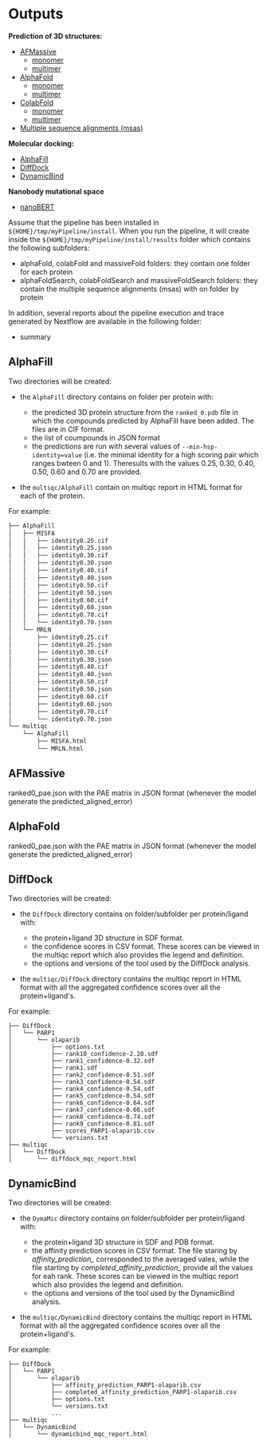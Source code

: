 # Outputs

**Prediction of 3D structures:**

- [AFMassive](#admassive)
  * [monomer](#monomer)
  * [multimer](#multimer)
- [AlphaFold](#alphafold)
  * [monomer](#monomer-1)
  * [multimer](#multimer-1)
- [ColabFold](#colabfold)
  * [monomer](#monomer-2)
  * [multimer](#multimer-2)
- [Multiple sequence alignments (msas)](#multiple-sequence-alignments-msas)

**Molecular docking:**

- [AlphaFill](#alphafill)
- [DiffDock](#diffdock)
- [DynamicBind](#dynamicbind)

**Nanobody mutational space**
  
- [nanoBERT](#nanobert)

Assume that the pipeline has been installed in `${HOME}/tmp/myPipeline/install`. When you run the pipeline, it will create inside the `${HOME}/tmp/myPipeline/install/results` folder  which contains the following subfolders:

* alphaFold, colabFold and massiveFold folders: they contain one folder for each protein
* alphaFoldSearch, colabFoldSearch and massiveFoldSearch folders: they contain the multiple sequence alignments (msas) with on folder by protein

In addition, several reports about the pipeline execution and trace generated by Nextflow are available in the following folder:

* summary


## AlphaFill

Two directories will be created:

* the `AlphaFill` directory contains on folder per protein with:
  - the predicted 3D protein structure from the `ranked_0.pdb` file in which the compounds predicted by AlphaFill have been added. The files are in CIF format.
  - the list of coumpounds in JSON format
  - the predictions are run with several values of `--min-hsp-identity=value` (i.e. the minimal identity for a high scoring pair which ranges bwteen 0 and 1). Theresults with the values 0.25, 0.30, 0.40, 0.50, 0.60 and 0.70 are provided.

* the `multiqc/AlphaFill` contain on multiqc report in HTML format for each of the protein.

For example:

```bash
├── AlphaFill
│   ├── MISFA
│   │   ├── identity0.25.cif
│   │   ├── identity0.25.json
│   │   ├── identity0.30.cif
│   │   ├── identity0.30.json
│   │   ├── identity0.40.cif
│   │   ├── identity0.40.json
│   │   ├── identity0.50.cif
│   │   ├── identity0.50.json
│   │   ├── identity0.60.cif
│   │   ├── identity0.60.json
│   │   ├── identity0.70.cif
│   │   └── identity0.70.json
│   └── MRLN
│       ├── identity0.25.cif
│       ├── identity0.25.json
│       ├── identity0.30.cif
│       ├── identity0.30.json
│       ├── identity0.40.cif
│       ├── identity0.40.json
│       ├── identity0.50.cif
│       ├── identity0.50.json
│       ├── identity0.60.cif
│       ├── identity0.60.json
│       ├── identity0.70.cif
│       └── identity0.70.json
└── multiqc
    └── AlphaFill
        ├── MISFA.html
        └── MRLN.html
```

## AFMassive

ranked0_pae.json with the PAE matrix in JSON format (whenever the model generate the predicted_aligned_error)

## AlphaFold

ranked0_pae.json with the PAE matrix in JSON format (whenever the model generate the predicted_aligned_error)

## DiffDock

Two directories will be created:

* the `DiffDock` directory contains on folder/subfolder per protein/ligand with:
  - the protein+ligand 3D structure in SDF format.
  - the confidence scores in CSV format. These scores can be viewed in the multiqc report which also provides the legend and definition.
  - the options and versions of the tool used by the DiffDock analysis.

* the `multiqc/DiffDock` directory contains the multiqc report in HTML format with all the aggregated confidence scores over all the protein+ligand's.


For example:


```
├── DiffDock
│   └── PARP1
│       └── olaparib
│           ├── options.txt
│           ├── rank10_confidence-2.20.sdf
│           ├── rank1_confidence-0.32.sdf
│           ├── rank1.sdf
│           ├── rank2_confidence-0.51.sdf
│           ├── rank3_confidence-0.54.sdf
│           ├── rank4_confidence-0.54.sdf
│           ├── rank5_confidence-0.54.sdf
│           ├── rank6_confidence-0.64.sdf
│           ├── rank7_confidence-0.66.sdf
│           ├── rank8_confidence-0.74.sdf
│           ├── rank9_confidence-0.81.sdf
│           ├── scores_PARP1-olaparib.csv
│           └── versions.txt
├── multiqc
│   └── DiffDock
│       └── diffdock_mqc_report.html

```

## DynamicBind

Two directories will be created:

* the `DymaMic` directory contains on folder/subfolder per protein/ligand with:
  - the protein+ligand 3D structure in SDF and PDB format.
  - the affinity prediction scores in CSV format. The file staring by *affinity_prediction_* corresponded to the averaged vales, while the file starting by *completed_affinity_prediction_* provide all the values for eah rank. These scores can be viewed in the multiqc report which also provides the legend and definition.
  - the options and versions of the tool used by the DynamicBind analysis.

* the `multiqc/DynamicBind` directory contains the multiqc report in HTML format with all the aggregated confidence scores over all the protein+ligand's.


For example:


```
├── DiffDock
│   └── PARP1
│       └── olaparib
│           ├── affinity_prediction_PARP1-olaparib.csv
│           ├── completed_affinity_prediction_PARP1-olaparib.csv
│           ├── options.txt 
│           └── versions.txt
│           ...
├── multiqc
│   └── DynamicBind
│       └── dynamicbind_mqc_report.html

```
